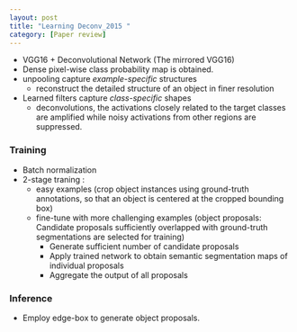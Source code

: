 ```yaml
---
layout: post
title: "Learning Deconv_2015 "
category: [Paper review]
---
```


* VGG16 + Deconvolutional Network (The mirrored VGG16)
* Dense pixel-wise class probability map is obtained.
* unpooling capture *example-specific* structures
  * reconstruct the detailed structure of an object in finer resolution
* Learned filters capture *class-specific* shapes
  * deconvolutions, the activations closely related to the target classes are amplified while noisy activations from other regions are suppressed.

### Training
* Batch normalization
* 2-stage traning :
  * easy examples (crop object instances using ground-truth annotations, so that an object is centered at the cropped bounding box)
  * fine-tune with more challenging examples (object proposals: Candidate proposals sufficiently overlapped with ground-truth segmentations are selected for training)
    * Generate sufficient number of candidate proposals
    * Apply trained network to obtain semantic segmentation maps of individual proposals
    * Aggregate the output of all proposals

### Inference
* Employ edge-box to generate object proposals.
